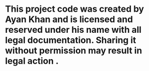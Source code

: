 # This project code was created by Ayan Khan and is licensed and reserved under his name with all legal documentation. Sharing it without permission may result in legal action .